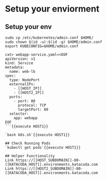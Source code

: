 # Setup your enviorment
## Setup your env

```
sudo cp /etc/kubernetes/admin.conf $HOME/
sudo chown $(id -u):$(id -g) $HOME/admin.conf
export KUBECONFIG=$HOME/admin.conf

cat> webapp-service.yaml<<EOF
apiVersion: v1
kind: Service
metadata:
  name: web-lb
spec:
  type: NodePort
  externalIPs:
    - [[HOST_IP]]
    - [[HOST2_IP]]
  ports:
    - port: 80
      protocol: TCP
      targetPort: 80
  selector:
    app: webapp
EOF
```{{execute HOST1}}

`bash k8s.sh`{{execute HOST1}}

## Check Running Pods
`kubectl get pods`{{execute HOST1}}

## Helper Functionality
Link https://[[HOST_SUBDOMAIN]]-80-[[KATACODA_HOST]].environments.katacoda.com
Link https://[[HOST2_SUBDOMAIN]]-80-[[KATACODA_HOST]].environments.katacoda.com